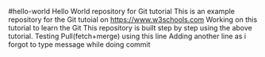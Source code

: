 #hello-world
Hello World repository for Git tutorial
This is an example repository for the Git tutoial on https://www.w3schools.com
Working on this tutorial to learn the Git
This repository is built step by step using the above tutorial.
Testing Pull(fetch+merge) using this line
Adding another line as i forgot to type message while doing commit

